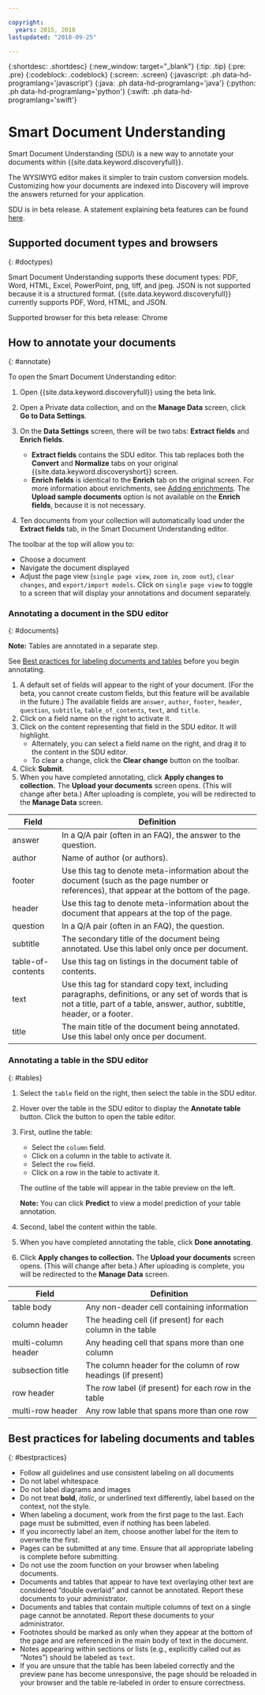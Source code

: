 ```yaml
---

copyright:
  years: 2015, 2018
lastupdated: "2018-09-25"

---
```


{:shortdesc: .shortdesc}
{:new_window: target="_blank"}
{:tip: .tip}
{:pre: .pre}
{:codeblock: .codeblock}
{:screen: .screen}
{:javascript: .ph data-hd-programlang='javascript'}
{:java: .ph data-hd-programlang='java'}
{:python: .ph data-hd-programlang='python'}
{:swift: .ph data-hd-programlang='swift'}

# Smart Document Understanding

Smart Document Understanding (SDU) is a new way to annotate your documents within {{site.data.keyword.discoveryfull}}. 

The WYSIWYG editor makes it simpler to train custom conversion models. Customizing how your documents are indexed into Discovery will improve the answers returned for your application.

SDU is in beta release. A statement explaining beta features can be found [here](/docs/services/discovery/release-notes.html#beta-features).

## Supported document types and browsers
{: #doctypes}

Smart Document Understanding supports these document types: PDF, Word, HTML, Excel, PowerPoint, png, tiff, and jpeg. JSON is not supported because it is a structured format. {{site.data.keyword.discoveryfull}} currently supports PDF, Word, HTML, and JSON.

Supported browser for this beta release: Chrome

## How to annotate your documents
{: #annotate}

To open the Smart Document Understanding editor:

1. Open {{site.data.keyword.discoveryfull}} using the beta link.
1. Open a Private data collection, and on the **Manage Data** screen, click **Go to Data Settings**. 
1. On the **Data Settings** screen, there will be two tabs: **Extract fields** and **Enrich fields**.

   - **Extract fields** contains the SDU editor. This tab replaces both the **Convert** and **Normalize** tabs on your original {{site.data.keyword.discoveryshort}} screen. 
   - **Enrich fields** is identical to the **Enrich** tab on the original screen. For more information about enrichments, see [Adding enrichments](/docs/services/discovery/building.html#adding-enrichments). The **Upload sample documents** option is not available on the **Enrich fields**, because it is not necessary.

1. Ten documents from your collection will automatically load under the **Extract fields** tab, in the Smart Document Understanding editor.

The toolbar at the top will allow you to:
- Choose a document
- Navigate the document displayed
- Adjust the page view (`single page view`, `zoom in`, `zoom out`), `clear changes`, and `export/import models`. Click on `single page view` to toggle to a screen that will display your annotations and document separately. 

### Annotating a document in the SDU editor
{: #documents}

**Note:** Tables are annotated in a separate step.

See [Best practices for labeling documents and tables](/docs/services/discovery/sdu.html#bestpractices) before you begin annotating.

1. A default set of fields will appear to the right of your document. (For the beta, you cannot create custom fields, but this feature will be available in the future.) The available fields are `answer`, `author`, `footer`, `header`, `question`, `subtitle`, `table_of_contents`, `text`, and `title`.
1. Click on a field name on the right to activate it.
1. Click on the content representing that field in the SDU editor. It will highlight. 
   - Alternately, you can select a field name on the right, and drag it to the content in the SDU editor. 
   - To clear a change, click the **Clear change** button on the toolbar.
1. Click **Submit**.
1. When you have completed annotating, click **Apply changes to collection.** The **Upload your documents** screen opens. (This will change after beta.) After uploading is complete, you will be redirected to the **Manage Data** screen.


Field | Definition  
------ | ------ 
answer | In a Q/A pair (often in an FAQ), the answer to the question.
author | Name of author (or authors).
footer | Use this tag to denote meta-information about the document (such as the page number or references), that appear at the bottom of the page.
header | Use this tag to denote meta-information about the document that appears at the top of the page.
question | In a Q/A pair (often in an FAQ), the question.
subtitle | The secondary title of the document being annotated. Use this label only once per document.
table-of-contents | Use this tag on listings in the document table of contents.
text | Use this tag for standard copy text, including paragraphs, definitions, or any set of words that is not a title, part of a table, answer, author, subtitle, header, or a footer. 
title | The main title of the document being annotated. Use this label only once per document.

### Annotating a table in the SDU editor
{: #tables} 

1. Select the `table` field on the right, then select the table in the SDU editor. 
1. Hover over the table in the SDU editor to display the **Annotate table** button. Click the button to open the table editor.
1. First, outline the table:
   - Select the `column` field.
   - Click on a column in the table to activate it.
   - Select the `row` field.
   - Click on a row in the table to activate it.

   The outline of the table will appear in the table preview on the left.

   **Note:** You can click **Predict** to view a model prediction of your table annotation.
1. Second, label the content within the table.
1. When you have completed annotating the table, click **Done annotating**.
1. Click **Apply changes to collection.** The **Upload your documents** screen opens. (This will change after beta.) After uploading is complete, you will be redirected to the **Manage Data** screen.

Field | Definition  
------ | ------ 
table body | Any non-deader cell containing information
column header | The heading cell (if present) for each column in the table 
multi-column header | Any heading cell that spans more than one column
subsection title | The column header for the column of row headings (if present)
row header | The row label (if present) for each row in the table
multi-row header | Any row lable that spans more than one row

## Best practices for labeling documents and tables
{: #bestpractices}

- Follow all guidelines and use consistent labeling on all documents
- Do not label whitespace
- Do not label diagrams and images
- Do not treat **bold**, _italic_, or underlined text differently, label based on the context, not the style. 
- When labeling a document, work from the first page to the last. Each page must be submitted, even if nothing has been labeled. 
- If you incorrectly label an item, choose another label for the item to overwrite the first.
- Pages can be submitted at any time. Ensure that all appropriate labeling is complete before submitting.
- Do not use the zoom function on your browser when labeling documents.
- Documents and tables that appear to have text overlaying other text are considered “double overlaid” and cannot be annotated. Report these documents to your administrator.
- Documents and tables that contain multiple columns of text on a single page cannot be annotated. Report these documents to your administrator.
- Footnotes should be marked as only when they appear at the bottom of the page and are referenced in the main body of text in the document.
- Notes appearing within sections or lists (e.g., explicitly called out as “Notes”) should be labeled as `text`.
- If you are unsure that the table has been labeled correctly and the preview pane has become unresponsive, the page should be reloaded in your browser and the table re-labeled in order to ensure correctness.

